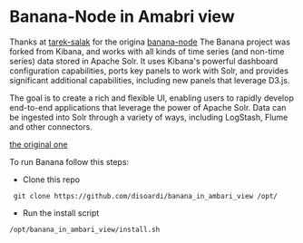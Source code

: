 # Banana-Node in Amabri view
Thanks at [tarek-salak](https://github.com/tarek-salah) for the origina [banana-node](https://github.com/tarek-salah/banana-node)
The Banana project was forked from Kibana, and works with all kinds of time series (and non-time series) data stored in Apache Solr. It uses Kibana's powerful dashboard configuration capabilities, ports key panels to work with Solr, and provides significant additional capabilities, including new panels that leverage D3.js.

The goal is to create a rich and flexible UI, enabling users to rapidly develop end-to-end applications that leverage the power of Apache Solr. Data can be ingested into Solr through a variety of ways, including LogStash, Flume and other connectors.

[the original one](https://github.com/LucidWorks/banana)

To run Banana follow this steps:

* Clone this repo
```
 git clone https://github.com/disoardi/banana_in_ambari_view /opt/
```
* Run the install script
```
/opt/banana_in_ambari_view/install.sh
```
